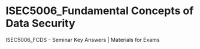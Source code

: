 # ISEC5006_Fundamental Concepts of Data Security
ISEC5006_FCDS - Seminar Key Answers | Materials for Exams
